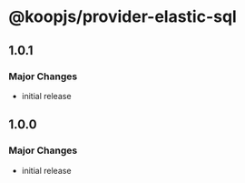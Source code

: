 # @koopjs/provider-elastic-sql

## 1.0.1
### Major Changes
- initial release

## 1.0.0
### Major Changes
- initial release